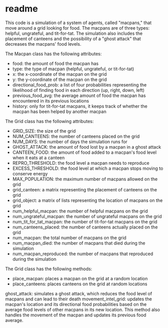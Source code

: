# readme

This code is a simulation of a system of agents, called "macpans," that move around a grid looking for food. The macpans are of three types: helpful, ungrateful, and tit-for-tat. The simulation also includes the placement of canteens and the possibility of a "ghost attack" that decreases the macpans' food levels.

The Macpan class has the following attributes:

* food: the amount of food the macpan has
* type: the type of macpan (helpful, ungrateful, or tit-for-tat)
* x: the x-coordinate of the macpan on the grid
* y: the y-coordinate of the macpan on the grid
* directional_food_prob: a list of four probabilities representing the likelihood of finding food in each direction (up, right, down, left)
* previous_food_avg: the average amount of food the macpan has encountered in its previous locations
* history: only for tit-for-tat macpans, it keeps track of whether the macpan has been helped by another macpan


The Grid class has the following attributes:

* GRID_SIZE: the size of the grid
* NUM_CANTEENS: the number of canteens placed on the grid
* NUM_DAYS: the number of days the simulation runs for
* GHOST_ATTACK: the amount of food lost by a macpan in a ghost attack
* CANTEEN_FOOD: the amount of food added to a macpan's food level when it eats at a canteen
* REPRO_THRESHOLD: the food level a macpan needs to reproduce
* EXCESS_THRESHOLD: the food level at which a macpan stops moving to conserve energy
* MAX_POPULATION: the maximum number of macpans allowed on the grid
* grid_canteen: a matrix representing the placement of canteens on the grid
* grid_object: a matrix of lists representing the location of macpans on the grid
* num_helpful_macpan: the number of helpful macpans on the grid
* num_ungrateful_macpan: the number of ungrateful macpans on the grid
* num_tit_for_tat_macpan: the number of tit-for-tat macpans on the grid
* num_canteens_placed: the number of canteens actually placed on the grid
* num_macpan: the total number of macpans on the grid
* num_macpan_died: the number of macpans that died during the simulation
* num_macpan_reproduced: the number of macpans that reproduced during the simulation


The Grid class has the following methods:

* place_macpan: places a macpan on the grid at a random location
* place_canteens: places canteens on the grid at random locations

ghost_attack: simulates a ghost attack, which reduces the food level of macpans and can lead to their death
movement_intel_grid: updates the macpan's location and its directional food probabilities based on the average food levels of other macpans in its new location. This method also handles the movement of the macpan and updates its previous food average.
